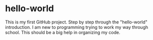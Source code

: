 # hello-world
This is my first GitHub project.  Step by step through the "hello-world" introduction.
I am new to programming trying to work my way through school.  This should be a big help in organizing my code.
